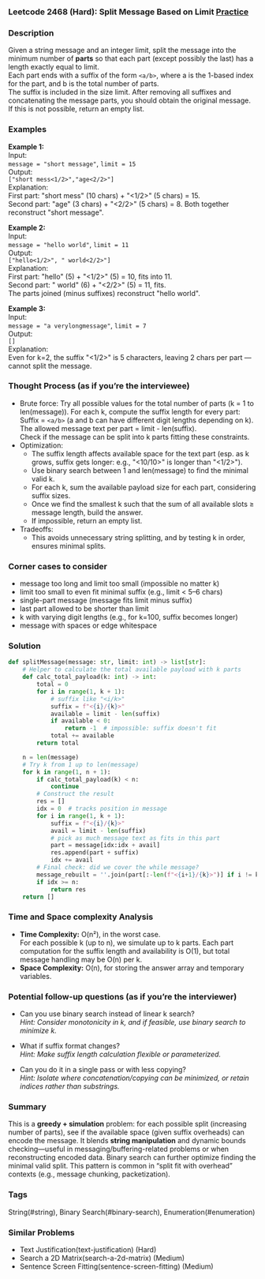 ### Leetcode 2468 (Hard): Split Message Based on Limit [Practice](https://leetcode.com/problems/split-message-based-on-limit)

### Description  
Given a string message and an integer limit, split the message into the minimum number of **parts** so that each part (except possibly the last) has a length exactly equal to limit.  
Each part ends with a suffix of the form `<a/b>`, where a is the 1-based index for the part, and b is the total number of parts.  
The suffix is included in the size limit. After removing all suffixes and concatenating the message parts, you should obtain the original message.  
If this is not possible, return an empty list.

### Examples  

**Example 1:**  
Input:  
`message = "short message"`, `limit = 15`  
Output:  
`["short mess<1/2>","age<2/2>"]`  
Explanation:  
First part: "short mess" (10 chars) + "<1/2>" (5 chars) = 15.  
Second part: "age" (3 chars) + "<2/2>" (5 chars) = 8. Both together reconstruct "short message".

**Example 2:**  
Input:  
`message = "hello world"`, `limit = 11`  
Output:  
`["hello<1/2>", " world<2/2>"]`  
Explanation:  
First part: "hello" (5) + "<1/2>" (5) = 10, fits into 11.  
Second part: " world" (6) + "<2/2>" (5) = 11, fits.  
The parts joined (minus suffixes) reconstruct "hello world".

**Example 3:**  
Input:  
`message = "a verylongmessage"`, `limit = 7`  
Output:  
`[]`  
Explanation:  
Even for k=2, the suffix "<1/2>" is 5 characters, leaving 2 chars per part — cannot split the message.

### Thought Process (as if you’re the interviewee)  
- Brute force: Try all possible values for the total number of parts (k = 1 to len(message)). For each k, compute the suffix length for every part:  
  Suffix = `<a/b>` (a and b can have different digit lengths depending on k). The allowed message text per part = limit - len(suffix).  
  Check if the message can be split into k parts fitting these constraints.  
- Optimization:  
  - The suffix length affects available space for the text part (esp. as k grows, suffix gets longer: e.g., "<10/10>" is longer than "<1/2>").  
  - Use binary search between 1 and len(message) to find the minimal valid k.
  - For each k, sum the available payload size for each part, considering suffix sizes.
  - Once we find the smallest k such that the sum of all available slots ≥ message length, build the answer.
  - If impossible, return an empty list.
- Tradeoffs:  
  - This avoids unnecessary string splitting, and by testing k in order, ensures minimal splits.

### Corner cases to consider  
- message too long and limit too small (impossible no matter k)
- limit too small to even fit minimal suffix (e.g., limit < 5–6 chars)
- single-part message (message fits limit minus suffix)
- last part allowed to be shorter than limit
- k with varying digit lengths (e.g., for k=100, suffix becomes longer)
- message with spaces or edge whitespace

### Solution

```python
def splitMessage(message: str, limit: int) -> list[str]:
    # Helper to calculate the total available payload with k parts
    def calc_total_payload(k: int) -> int:
        total = 0
        for i in range(1, k + 1):
            # suffix like "<i/k>"
            suffix = f"<{i}/{k}>"
            available = limit - len(suffix)
            if available < 0:
                return -1  # impossible: suffix doesn't fit
            total += available
        return total

    n = len(message)
    # Try k from 1 up to len(message)
    for k in range(1, n + 1):
        if calc_total_payload(k) < n:
            continue
        # Construct the result
        res = []
        idx = 0  # tracks position in message
        for i in range(1, k + 1):
            suffix = f"<{i}/{k}>"
            avail = limit - len(suffix)
            # pick as much message text as fits in this part
            part = message[idx:idx + avail]
            res.append(part + suffix)
            idx += avail
        # Final check: did we cover the while message?
        message_rebuilt = ''.join(part[:-len(f"<{i+1}/{k}>")] if i != k else part[:-len(suffix)] for i, part in enumerate(res, 1))
        if idx >= n:
            return res
    return []
```

### Time and Space complexity Analysis  

- **Time Complexity:** O(n²), in the worst case.  
  For each possible k (up to n), we simulate up to k parts. Each part computation for the suffix length and availability is O(1), but total message handling may be O(n) per k.
- **Space Complexity:** O(n), for storing the answer array and temporary variables.

### Potential follow-up questions (as if you’re the interviewer)  

- Can you use binary search instead of linear k search?  
  *Hint: Consider monotonicity in k, and if feasible, use binary search to minimize k.*

- What if suffix format changes?  
  *Hint: Make suffix length calculation flexible or parameterized.*

- Can you do it in a single pass or with less copying?  
  *Hint: Isolate where concatenation/copying can be minimized, or retain indices rather than substrings.*

### Summary
This is a **greedy + simulation** problem: for each possible split (increasing number of parts), see if the available space (given suffix overheads) can encode the message. It blends **string manipulation** and dynamic bounds checking—useful in messaging/buffering-related problems or when reconstructing encoded data. Binary search can further optimize finding the minimal valid split. This pattern is common in “split fit with overhead” contexts (e.g., message chunking, packetization).

### Tags
String(#string), Binary Search(#binary-search), Enumeration(#enumeration)

### Similar Problems
- Text Justification(text-justification) (Hard)
- Search a 2D Matrix(search-a-2d-matrix) (Medium)
- Sentence Screen Fitting(sentence-screen-fitting) (Medium)
